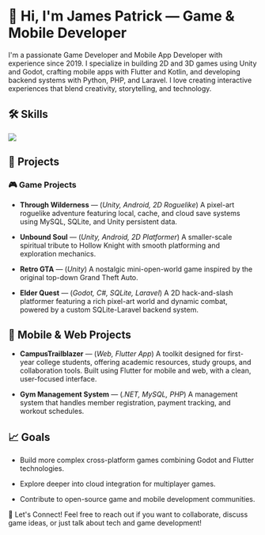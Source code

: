 # 👋 Hi, I'm James Patrick — Game & Mobile Developer

I'm a passionate Game Developer and Mobile App Developer with experience since 2019. I specialize in building 2D and 3D games using Unity and Godot, crafting mobile apps with Flutter and Kotlin, and developing backend systems with Python, PHP, and Laravel.
I love creating interactive experiences that blend creativity, storytelling, and technology.
## 🛠 Skills
<p align="left"> <img src="https://skillicons.dev/icons?i=unity,unreal,flutter,kotlin,swift,androidstudio,react,nextjs,tailwind,nodejs,express,php,python,mysql,sqlite,cpp,typescript,javascript,postman,fsharp,git,flask,mern,mean,mevn" /> </p>


## 🚀 Projects
### 🎮 Game Projects

- **Through Wilderness** — (*Unity, Android, 2D Roguelike*)
    A pixel-art roguelike adventure featuring local, cache, and cloud save systems using MySQL, SQLite, and Unity persistent data.

* **Unbound Soul** — (*Unity, Android, 2D Platformer*)
    A smaller-scale spiritual tribute to Hollow Knight with smooth platforming and exploration mechanics.

- **Retro GTA** — (*Unity*)
    A nostalgic mini-open-world game inspired by the original top-down Grand Theft Auto.

- **Elder Quest** — (*Godot, C#, SQLite, Laravel*)
    A 2D hack-and-slash platformer featuring a rich pixel-art world and dynamic combat, powered by a custom SQLite-Laravel backend system.

## 📱 Mobile & Web Projects

- **CampusTrailblazer** — (*Web, Flutter App*)
    A toolkit designed for first-year college students, offering academic resources, study groups, and collaboration tools. Built using Flutter for mobile and web, with a clean, user-focused interface.

- **Gym Management System** — (*.NET, MySQL, PHP*)
    A management system that handles member registration, payment tracking, and workout schedules.

## 📈 Goals

- Build more complex cross-platform games combining Godot and Flutter technologies.

- Explore deeper into cloud integration for multiplayer games.

- Contribute to open-source game and mobile development communities.

🌟 Let's Connect!
Feel free to reach out if you want to collaborate, discuss game ideas, or just talk about tech and game development!
